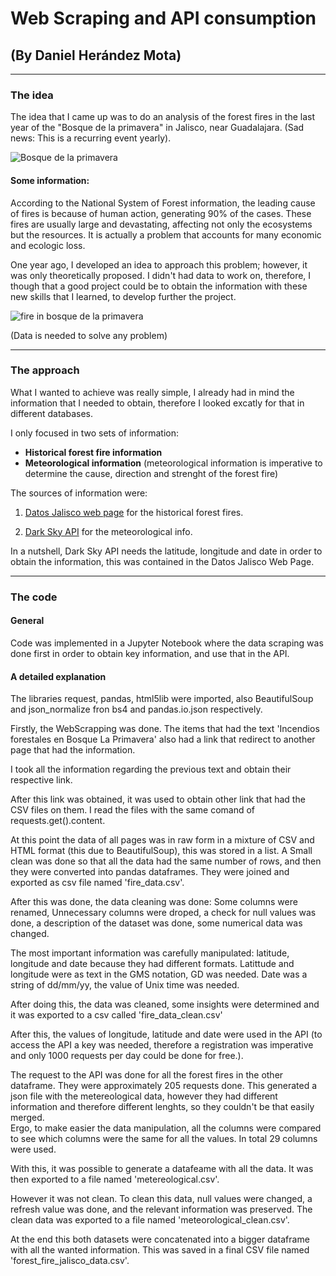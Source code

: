 # Web Scraping and API consumption
## (By Daniel Herández Mota)

---
### The idea
The idea that I came up was to do an analysis of the forest fires in the last year of the "Bosque de la primavera" in Jalisco, near Guadalajara. (Sad news: This is a recurring event yearly).

![Bosque de la primavera](https://geology.com/world-cities/guadalajara-mexico.jpg)


#### Some information:

According to the National System of Forest information, the leading cause of fires is because of human action, generating 90% of the cases. These fires are usually large and devastating, affecting not only the ecosystems but the resources. It is actually a problem that accounts for many economic and ecologic loss. 

One year ago, I developed an idea to approach this problem; however, it was only theoretically proposed. I didn't had data to work on, therefore, I though that a good project could be to obtain the information with these new skills that I learned, to develop further the project.

![fire in bosque de la primavera](https://www.elsoldemexico.com.mx/republica/sociedad/2zk60h-incendio-jalisco-agapito-espinoza.jpg/alternates/LANDSCAPE_640/incendio%20jalisco%20Agapito%20Espinoza.jpg)

(Data is needed to solve any problem)


---
### The approach
What I wanted to achieve was really simple, I already had in mind the information that I needed to obtain, therefore I looked excatly for that in different databases.

I only focused in two sets of information:
- **Historical forest fire information**
- **Meteorological information** (meteorological information is imperative to determine the cause, direction and strenght of the forest fire)

The sources of information were:

1. [Datos Jalisco web page](https://datos.jalisco.gob.mx/search/type/dataset?query=incendio&sort_by=changed) for the historical forest fires.

2. [Dark Sky API](https://darksky.net/dev) for the meteorological info.

In a nutshell, Dark Sky API needs the latitude, longitude and date in order to obtain the information, this was contained in the Datos Jalisco Web Page.

---
### The code 
#### General
Code was implemented in a Jupyter Notebook where the data scraping was done first in order to obtain key information, and use that in the API. 

#### A detailed explanation
The libraries request, pandas, html5lib were imported, also BeautifulSoup and json_normalize fron bs4 and pandas.io.json respectively. 

Firstly, the WebScrapping was done.
The items that had the text 'Incendios forestales en Bosque La Primavera' also had a link that redirect to another page that had the information. 

I took all the information regarding the previous text and obtain their respective link. 

After this link was obtained, it was used to obtain other link that had the CSV files on them. I read the files with the same comand of requests.get().content. 

At this point the data of all pages was in raw form in a mixture of CSV and HTML format (this due to BeautifulSoup), this was stored in a list. A Small clean was done so that all the data had the same number of rows, and then they were converted into pandas dataframes. They were joined and exported as csv file named 'fire_data.csv'.

After this was done, the data cleaning was done: Some columns were renamed,  Unnecessary columns were droped, a check for null values was done, a description of the dataset was done, some numerical data was changed. 

The most important information was carefully manipulated: latitude, longitude and date because they had different formats. Latittude and longitude were as text in the GMS notation, GD was needed. Date was a string of dd/mm/yy, the value of Unix time was needed.

After doing this, the data was cleaned, some insights were determined and it was exported to a csv called 'fire_data_clean.csv'

After this, the values of longitude, latitude and date were used in the API (to access the API a key was needed, therefore a registration was imperative and only 1000 requests per day could be done for free.).

The request to the API was done for all the forest fires in the other dataframe. They were approximately 205 requests done. This generated a json file with the metereological data, however they had different information and therefore different lenghts, so they couldn't be that easily merged.  
Ergo, to make easier the data manipulation, all the columns were compared to see which columns were the same for all the values. In total 29 columns were used.

With this, it was possible to generate a datafeame with all the data. It was then exported to a file named 'metereological.csv'. 

However it was not clean. To clean this data, null values were changed, a refresh value was done, and the relevant information was preserved. The clean data was exported to a file named 'meteorological_clean.csv'.

At the end this both datasets were concatenated into a bigger dataframe with all the wanted information. This was saved in a final CSV file named 'forest_fire_jalisco_data.csv'.
